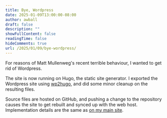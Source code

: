```yaml
---
title: Bye, Wordpress
date: 2025-01-09T13:00:00-08:00
author: awball
draft: false
description: ""
showFullContent: false
readingTime: false
hideComments: true
url: /2025/01/09/bye-wordpress/
---
```


For reasons of Matt Mullenweg's recent terrible behaviour, I wanted to get rid of Wordpress.

The site is now running on Hugo, the static site generator. I exported the Wordpress site using [wp2hugo](https://github.com/ashishb/wp2hugo), and did some minor cleanup on the resulting files.

Source files are hosted on GitHub, and pushing a change to the repository causes the site to get rebuilt and synced up with the web host. Implementation details are the same as [on my main site](https://github.com/polarweasel/sewing/blob/main/README.md).
